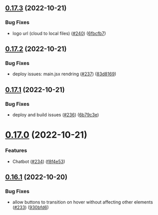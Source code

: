 ## [0.17.3](https://github.com/thecyberworld/thecyberhub.org/compare/v0.17.2...v0.17.3) (2022-10-21)


### Bug Fixes

* logo url (cloud to local files) ([#240](https://github.com/thecyberworld/thecyberhub.org/issues/240)) ([6fbcfb7](https://github.com/thecyberworld/thecyberhub.org/commit/6fbcfb75dd0b283e47055190371bf1f741792830))



## [0.17.2](https://github.com/thecyberworld/thecyberhub.org/compare/v0.17.1...v0.17.2) (2022-10-21)


### Bug Fixes

* deploy issues: main.jsx rendring ([#237](https://github.com/thecyberworld/thecyberhub.org/issues/237)) ([83d8169](https://github.com/thecyberworld/thecyberhub.org/commit/83d816903f2ec6d6aea6f0811f454f0e0f201ac4))



## [0.17.1](https://github.com/thecyberworld/thecyberhub.org/compare/v0.17.0...v0.17.1) (2022-10-21)


### Bug Fixes

* deploy and build issues ([#236](https://github.com/thecyberworld/thecyberhub.org/issues/236)) ([6b79c3e](https://github.com/thecyberworld/thecyberhub.org/commit/6b79c3eb21e202f1e3c8fe55140cd79a631c0d30))



# [0.17.0](https://github.com/thecyberworld/thecyberhub.org/compare/v0.16.1...v0.17.0) (2022-10-21)


### Features

* Chatbot ([#234](https://github.com/thecyberworld/thecyberhub.org/issues/234)) ([f8f4e53](https://github.com/thecyberworld/thecyberhub.org/commit/f8f4e53ac5ee6050f46cc8dd9bf5275875c62b4d))



## [0.16.1](https://github.com/thecyberworld/thecyberhub.org/compare/v0.16.0...v0.16.1) (2022-10-20)


### Bug Fixes

* allow buttons to transition on hover without affecting other elements ([#233](https://github.com/thecyberworld/thecyberhub.org/issues/233)) ([930bfd6](https://github.com/thecyberworld/thecyberhub.org/commit/930bfd660029011d5624f83797b7ea2db6397a29))



